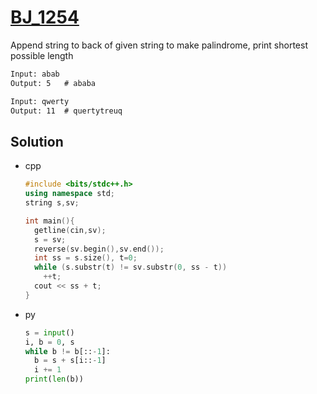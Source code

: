 # [BJ_1254](https://acmicpc.net/problem/1254)

Append string to back of given string to make palindrome, print shortest possible length

```txt
Input: abab
Output: 5   # ababa

Input: qwerty
Output: 11  # quertytreuq
```

## Solution

* cpp

  ```cpp
  #include <bits/stdc++.h>
  using namespace std;
  string s,sv;

  int main(){
    getline(cin,sv);
    s = sv;
    reverse(sv.begin(),sv.end());
    int ss = s.size(), t=0;
    while (s.substr(t) != sv.substr(0, ss - t))
      ++t;
    cout << ss + t;
  }
  ```

* py

  ```py
  s = input()
  i, b = 0, s
  while b != b[::-1]:
    b = s + s[i::-1]
    i += 1
  print(len(b))
  ```
